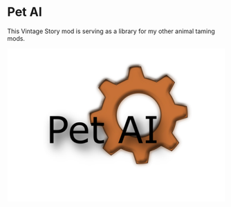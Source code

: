 # Pet AI
This Vintage Story mod is serving as a library for my other animal taming mods.

![Thumbnail](petai.png)